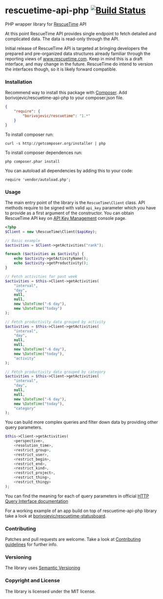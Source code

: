 rescuetime-api-php [![Build Status](https://travis-ci.org/borivojevic/rescuetime-api-php.png?branch=master)](https://travis-ci.org/borivojevic/rescuetime-api-php)
========

PHP wrapper library for [RescueTime][] API

At this point RescueTime API provides single endpoint to fetch detailed and complicated data. The data is read-only through the API.

Initial release of RescueTime API is targeted at bringing developers the prepared and pre-organized data structures already familiar through the reporting views of www.rescuetime.com.
Keep in mind this is a draft interface, and may change in the future. RescueTime do intend to version the interfaces though, so it is likely forward compatible.

### Installation ###

Recommend way to install this package with [Composer][]. Add borivojevic/rescuetime-api-php to your composer.json file.

``` json
{
    "require": {
        "borivojevic/rescuetime": "1.*"
    }
}
```

To install composer run:

```
curl -s http://getcomposer.org/installer | php
```

To install composer dependences run:

```
php composer.phar install
```

You can autoload all dependencies by adding this to your code:

```
require 'vendor/autoload.php';
```

### Usage ###

The main entry point of the library is the `RescueTime\Client` class. API methods require to be signed with valid `api_key` parameter which you have to provide as a first argument of the constructor. You can obtain RescueTime API key on [API Key Management][] console page.

``` php
<?php
$Client = new \RescueTime\Client($apiKey);

// Basic example
$activities = $Client->getActivities("rank");

foreach ($activities as $activity) {
    echo $activity->getActivityName();
    echo $activity->getProductivity();
}

// Fetch activities for past week
$activities = $this->Client->getActivities(
    "interval",
    "day",
    null,
    null,
    new \DateTime("-6 day"),
    new \DateTime("today")
);

// Fetch productivity data grouped by activity
$activities = $this->Client->getActivities(
    "interval",
    "day",
    null,
    null,
    new \DateTime("-6 day"),
    new \DateTime("today"),
    "activity"
);

// Fetch productivity data grouped by category
$activities = $this->Client->getActivities(
    "interval",
    "day",
    null,
    null,
    new \DateTime("-6 day"),
    new \DateTime("today"),
    "category"
);
```

You can build more complex queries and filter down data by providing other query parameters.

``` php
$this->Client->getActivities(
    <perspective>,
    <resolution_time>,
    <restrict_group>,
    <restrict_user>,
    <restrict_begin>,
    <restrict_end>,
    <restrict_kind>,
    <restrict_project>,
    <restrict_thing>,
    <restrict_thingy>
);
```

You can find the meaning for each of query parameters in official [HTTP Query Interface documentation][]

For a working example of an app build on top of rescuetime-api-php library take a look at [borivojevic/rescuetime-statusboard][].

### Contributing ###

Patches and pull requests are welcome. Take a look at [Contributing guidelines][] for further info.

### Versioning ###

The library uses [Semantic Versioning][]

### Copyright and License ###

The library is licensed under the MIT license.

[RescueTime]: https://www.rescuetime.com
[Composer]: http://getcomposer.org/
[API Key Management]: https://www.rescuetime.com/anapi/manage
[HTTP Query Interface documentation]: https://www.rescuetime.com/anapi/setup/documentation#http
[borivojevic/rescuetime-statusboard]: https://github.com/borivojevic/rescuetime-statusboard
[Semantic Versioning]: http://semver.org/
[Contributing guidelines]: https://github.com/borivojevic/rescuetime-api-php/blob/master/CONTRIBUTING.md
